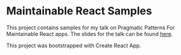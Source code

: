 # Maintainable React Samples

This project contains samples for my talk on Pragmatic Patterns For Maintainable React apps. The slides for the talk can be found [here](http://steven-j-hicks-speaking.netlify.com/maintainable-react).

This project was bootstrapped with Create React App.

